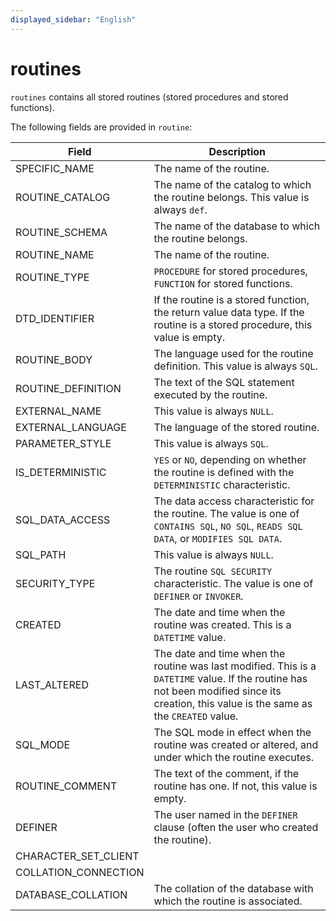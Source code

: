 ```yaml
---
displayed_sidebar: "English"
---
```


# routines

`routines` contains all stored routines (stored procedures and stored functions).

The following fields are provided in `routine`:

| **Field**            | **Description**                                              |
| -------------------- | ------------------------------------------------------------ |
| SPECIFIC_NAME        | The name of the routine.                                     |
| ROUTINE_CATALOG      | The name of the catalog to which the routine belongs. This value is always `def`. |
| ROUTINE_SCHEMA       | The name of the database to which the routine belongs.       |
| ROUTINE_NAME         | The name of the routine.                                     |
| ROUTINE_TYPE         | `PROCEDURE` for stored procedures, `FUNCTION` for stored functions. |
| DTD_IDENTIFIER       | If the routine is a stored function, the return value data type. If the routine is a stored procedure, this value is empty. |
| ROUTINE_BODY         | The language used for the routine definition. This value is always `SQL`. |
| ROUTINE_DEFINITION   | The text of the SQL statement executed by the routine.       |
| EXTERNAL_NAME        | This value is always `NULL`.                                 |
| EXTERNAL_LANGUAGE    | The language of the stored routine.                          |
| PARAMETER_STYLE      | This value is always `SQL`.                                  |
| IS_DETERMINISTIC     | `YES` or `NO`, depending on whether the routine is defined with the `DETERMINISTIC` characteristic. |
| SQL_DATA_ACCESS      | The data access characteristic for the routine. The value is one of `CONTAINS SQL`, `NO SQL`, `READS SQL DATA`, or `MODIFIES SQL DATA`. |
| SQL_PATH             | This value is always `NULL`.                                 |
| SECURITY_TYPE        | The routine `SQL SECURITY` characteristic. The value is one of `DEFINER` or `INVOKER`. |
| CREATED              | The date and time when the routine was created. This is a `DATETIME` value. |
| LAST_ALTERED         | The date and time when the routine was last modified. This is a `DATETIME` value. If the routine has not been modified since its creation, this value is the same as the `CREATED` value. |
| SQL_MODE             | The SQL mode in effect when the routine was created or altered, and under which the routine executes. |
| ROUTINE_COMMENT      | The text of the comment, if the routine has one. If not, this value is empty. |
| DEFINER              | The user named in the `DEFINER` clause (often the user who created the routine). |
| CHARACTER_SET_CLIENT |                                                              |
| COLLATION_CONNECTION |                                                              |
| DATABASE_COLLATION   | The collation of the database with which the routine is associated. |